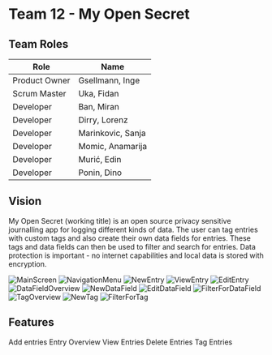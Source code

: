 # Team 12 - My Open Secret
## Team Roles
| Role | Name |
| ---- | ---- |
| Product Owner | Gsellmann, Inge |
| Scrum Master | Uka, Fidan |
| Developer | Ban, Miran |
| Developer | Dirry, Lorenz |
| Developer | Marinkovic, Sanja |
| Developer | Momic, Anamarija |
| Developer | Murić, Edin |
| Developer | Ponin, Dino |

## Vision
My Open Secret (working title) is an open source privacy sensitive journalling app for logging different kinds of data.
The user can tag entries with custom tags and also create their own data fields for entries. These tags and data fields can then be used to filter and search for entries.
Data protection is important - no internet capabilities and local data is stored with encryption.

![MainScreen](https://user-images.githubusercontent.com/5911621/115506232-eb296300-a27a-11eb-8b31-9e94b22f2017.png)
![NavigationMenu](https://user-images.githubusercontent.com/5911621/115506245-efee1700-a27a-11eb-8779-df3fac8cb226.png)
![NewEntry](https://user-images.githubusercontent.com/5911621/115506414-1c099800-a27b-11eb-9195-7c6ddeb8e23c.png)
![ViewEntry](https://user-images.githubusercontent.com/5911621/115506278-f8dee880-a27a-11eb-92b2-784f805aebf2.png)
![EditEntry](https://user-images.githubusercontent.com/5911621/115506292-fb414280-a27a-11eb-84af-74df5b0550df.png)
![DataFieldOverview](https://user-images.githubusercontent.com/5911621/115506477-2d52a480-a27b-11eb-8405-885fb90d9423.png)
![NewDataField](https://user-images.githubusercontent.com/5911621/115506484-2f1c6800-a27b-11eb-8965-2f9bc14e07b0.png)
![EditDataField](https://user-images.githubusercontent.com/5911621/115506495-32afef00-a27b-11eb-828a-1145fffac35b.png)
![FilterForDataField](https://user-images.githubusercontent.com/5911621/115506506-36dc0c80-a27b-11eb-9e60-3e5f30be4a81.png)
![TagOverview](https://user-images.githubusercontent.com/5911621/115506523-3ba0c080-a27b-11eb-95d9-f084cec49391.png)
![NewTag](https://user-images.githubusercontent.com/5911621/115506529-3d6a8400-a27b-11eb-8854-37656eedaedd.png)
![FilterForTag](https://user-images.githubusercontent.com/5911621/115506537-40657480-a27b-11eb-9eb8-1c3ac1f551f9.png)




## Features
Add entries
Entry Overview
View Entries
Delete Entries
Tag Entries
